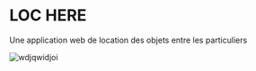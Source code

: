 # LOC HERE
Une application web de location des objets entre les particuliers


![wdjqwidjoi](https://user-images.githubusercontent.com/75754472/164421814-ebbc2f8a-28ac-4d04-930f-76b3618f718a.PNG)
